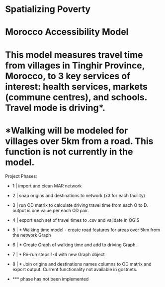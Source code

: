 # Spatializing Poverty

# Morocco Accessibility Model
# This model measures travel time from villages in Tinghir Province, Morocco, to 3 key services of interest: health services, markets (commune centres), and schools. Travel mode is driving*. 

# *Walking will be modeled for villages over 5km from a road. This function is not currently in the model.

Project Phases:

- 1 | import and clean MAR network
- 2 | snap origins and destinations to network (x3 for each facility)
- 3 | run OD matrix to calculate driving travel time from each O to D. output is one value per each OD pair.
- 4 | export each set of travel times to .csv and validate in QGIS
- 5 | * Walking time model - create road features for areas over 5km from the network Graph
- 6 | * Create Graph of walking time and add to driving Graph.
- 7 | * Re-run steps 1-4 with new Graph object
- 8 | * Join origins and destinations names columns to OD matrix and export output. Current functionality not available in gostnets. 

- *** phase has not been implemented
